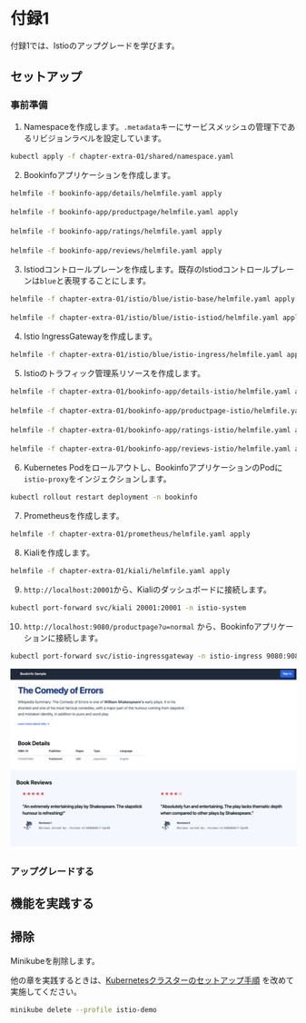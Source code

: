 # 付録1

付録1では、Istioのアップグレードを学びます。

## セットアップ

### 事前準備

1. Namespaceを作成します。`.metadata`キーにサービスメッシュの管理下であるリビジョンラベルを設定しています。

```bash
kubectl apply -f chapter-extra-01/shared/namespace.yaml
```

2. Bookinfoアプリケーションを作成します。

```bash
helmfile -f bookinfo-app/details/helmfile.yaml apply

helmfile -f bookinfo-app/productpage/helmfile.yaml apply

helmfile -f bookinfo-app/ratings/helmfile.yaml apply

helmfile -f bookinfo-app/reviews/helmfile.yaml apply
```

3. Istiodコントロールプレーンを作成します。既存のIstiodコントロールプレーンは`blue`と表現することにします。

```bash
helmfile -f chapter-extra-01/istio/blue/istio-base/helmfile.yaml apply

helmfile -f chapter-extra-01/istio/blue/istio-istiod/helmfile.yaml apply
```

4. Istio IngressGatewayを作成します。

```bash
helmfile -f chapter-extra-01/istio/blue/istio-ingress/helmfile.yaml apply
```

5. Istioのトラフィック管理系リソースを作成します。

```bash
helmfile -f chapter-extra-01/bookinfo-app/details-istio/helmfile.yaml apply

helmfile -f chapter-extra-01/bookinfo-app/productpage-istio/helmfile.yaml apply

helmfile -f chapter-extra-01/bookinfo-app/ratings-istio/helmfile.yaml apply

helmfile -f chapter-extra-01/bookinfo-app/reviews-istio/helmfile.yaml apply
```

6. Kubernetes Podをロールアウトし、BookinfoアプリケーションのPodに`istio-proxy`をインジェクションします。

```bash
kubectl rollout restart deployment -n bookinfo
```

7. Prometheusを作成します。

```bash
helmfile -f chapter-extra-01/prometheus/helmfile.yaml apply
```

8. Kialiを作成します。

```bash
helmfile -f chapter-extra-01/kiali/helmfile.yaml apply
```

9. `http://localhost:20001`から、Kialiのダッシュボードに接続します。

```bash
kubectl port-forward svc/kiali 20001:20001 -n istio-system
```

10. `http://localhost:9080/productpage?u=normal` から、Bookinfoアプリケーションに接続します。

```bash
kubectl port-forward svc/istio-ingressgateway -n istio-ingress 9080:9080
```

![bookinfo_productpage](../images/bookinfo_productpage.png)

### アップグレードする

## 機能を実践する

## 掃除

Minikubeを削除します。

他の章を実践するときは、[Kubernetesクラスターのセットアップ手順](../README.md) を改めて実施してください。

```bash
minikube delete --profile istio-demo
```
